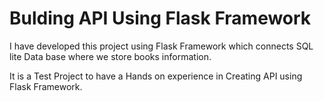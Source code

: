 # Bulding API Using Flask Framework

I have developed this project using Flask Framework which connects SQL lite Data base where we store books information.

It is a Test Project to have a Hands on experience in Creating API using Flask Framework.
